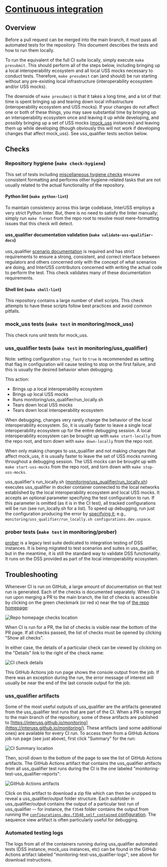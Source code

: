 # [Continuous integration](ci_cm.yml)

## Overview

Before a pull request can be merged into the main branch, it must pass all automated tests for the repository.  This document describes the tests and how to run them locally.

To run the equivalent of the full CI suite locally, simply execute `make presubmit`.  This should perform all of the steps below, including bringing up a local interoperability ecosystem and all local USS mocks necessary to conduct tests.  Therefore, `make presubmit` can (and should) be run starting without any pre-existing local infrastructure (interoperability ecosystem and/or USS mocks).

The downside of `make presubmit` is that it takes a long time, and a lot of that time is spent bringing up and tearing down local infrastructure (interoperability ecosystem and USS mocks).  If your changes do not affect one or both of these things, you may save substantial time by bringing up an interoperability ecosystem once and leaving it up while developing, and possibly bringing up a set of USS mocks ([mock_uss](../../monitoring/mock_uss) instances) and leaving them up while developing (though obviously this will not work if developing changes that affect mock_uss).  See uss_qualifier tests section below.

## Checks

### Repository hygiene (`make check-hygiene`)

This set of tests including  [miscellaneous hygiene checks](../../test/repo_hygiene/README.md) ensures consistent formatting and performs other hygiene-related tasks that are not usually related to the actual functionality of the repository.

#### Python lint (`make python-lint`)

To maintain consistency across this large codebase, InterUSS employs a very strict Python linter.  But, there is no need to satisfy the linter manually; simply run `make format` from the repo root to resolve most mere-formatting issues that this check will detect.

#### uss_qualifier documentation validation (`make validate-uss-qualifier-docs`)

uss_qualifier [scenario documentation](../../monitoring/uss_qualifier/scenarios/README.md#documentation) is required and has strict requirements to ensure a strong, consistent, and correct interface between regulators and others concerned only with the concept of what scenarios are doing, and InterUSS contributors concerned with writing the actual code to perform the test.  This check validates many of these documentation requirements.

#### Shell lint (`make shell-lint`)

This repository contains a large number of shell scripts.  This check attempts to have these scripts follow best practices and avoid common pitfalls.

### mock_uss tests (`make test` in monitoring/mock_uss)

This check runs unit tests for mock_uss.

### uss_qualifier tests (`make test` in monitoring/uss_qualifier)

Note: setting configuration `stop_fast` to `true` is recommended as setting that flag in configuration will cause testing to stop on the first failure, and this is usually the desired behavior when debugging.

This action:

* Brings up a local interoperability ecosystem
* Brings up local USS mocks
* Runs monitoring/uss_qualifier/run_locally.sh
* Tears down local USS mocks
* Tears down local interoperability ecosystem

When debugging, changes very rarely change the behavior of the local interoperability ecosystem.  So, it is usually faster to leave a single local interoperability ecosystem up for the entire debugging session.  A local interoperability ecosystem can be brought up with `make start-locally` from the repo root, and torn down with `make down-locally` from the repo root.

When only making changes to uss_qualifier and not making changes that affect mock_uss, it is usually faster to leave the set of USS mocks running throughout a debugging session.  The USS mocks can be brought up with `make start-uss-mocks` from the repo root, and torn down with `make stop-uss-mocks`.

uss_qualifier's run_locally.sh ([monitoring/uss_qualifier/run_locally.sh](../../monitoring/uss_qualifier/run_locally.sh)) executes uss_qualifier in docker container connected to the local networks established by the local interoperability ecosystem and local USS mocks.  It accepts an optional parameter specifying the test configuration to run.  If this parameter is omitted (as it is in the CI test), all tracked configurations will be run (see run_locally.sh for a list).  To speed up debugging, run just the configuration producing the error by [specifying it](../../monitoring/uss_qualifier/configurations/README.md#specifying); e.g., `monitoring/uss_qualifier/run_locally.sh configurations.dev.uspace`.

### prober tests (`make test` in monitoring/prober)

[prober](../../monitoring/prober/README.md) is a legacy test suite dedicated to integration testing of DSS instances.  It is being migrated to test scenarios and suites in uss_qualifier, but in the meantime, it is still the standard way to validate DSS functionality.  It runs on the DSS provided as part of the local interoperability ecosystem.

## Troubleshooting

Whenever CI is run on GitHub, a large amount of documentation on that test run is generated.  Each of the checks is documented separately.  When CI is run upon merging a PR to the main branch, the list of checks is accessible by clicking on the green checkmark (or red x) near the top of [the repo homepage](https://github.com/interuss/monitoring):

![Repo homepage checks location](../../assets/ci/checks_repo_homepage.png)

When CI is run for a PR, the list of checks is visible near the bottom of the PR page.  If all checks passed, the list of checks must be opened by clicking "Show all checks".

In either case, the details of a particular check can be viewed by clicking on the "Details" link to the right of the check name:

![CI check details](../../assets/ci/check_details.png)

This GitHub Actions job run page shows the console output from the job.  If there was an exception during the run, the error message of interest will usually be near the end of the last console output for the job.

### uss_qualifier artifacts

Some of the most useful outputs of uss_qualifier are the artifacts generated from the uss_qualifier test runs that are part of the CI.  When a PR is merged to the main branch of the repository, some of these artifacts are published to [https://interuss.github.io/monitoring](https://interuss.github.io/monitoring/).  These artifacts (and some additional ones) are available for every CI run.  To access them from a GitHub Actions job run page (see just above), first click "Summary" for the run:

![CI Summary location](../../assets/ci/summary_location.png)

Then, scroll down to the bottom of the page to see the list of GitHub Actions artifacts.  The GitHub Actions artifact that contains the uss_qualifier artifacts from all uss_qualifier test runs during the CI is the one labeled "monitoring-test-uss_qualifier-reports":

![GitHub Actions artifacts](../../assets/ci/artifacts.png)

Click on this artifact to download a zip file which can then be unzipped to reveal a uss_qualifier/output folder structure.  Each subfolder in uss_qualifier/output contains the output of a particular test run of uss_qualifier -- for instance, the `f3548` folder contains the output from running the [`configurations.dev.f3548_self_contained` configuration](../../monitoring/uss_qualifier/configurations/dev/f3548_self_contained.yaml).  The sequence view artifact is often particularly useful for debugging.

### Automated testing logs

The logs from all of the containers running during uss_qualifier automated tests (DSS instance, mock_uss instances, etc) can be found in the GitHub Actions artifact labeled "monitoring-test-uss_qualifier-logs"; see above for download instructions.
